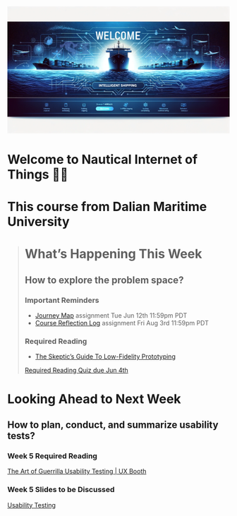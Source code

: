 ![Welcome sign](images/welcome_intelligent_shipping.png ':class=banner-image')

# Welcome to Nautical Internet of Things 👋🏼  

# This course from Dalian Maritime University

> # What’s Happening This Week
> ## How to explore the problem space?
> ### Important Reminders
> * [Journey Map](#) assignment <span class='badge'> Tue Jun 12th 11:59pm PDT</span>
> * [Course Reflection Log](#) assignment <span class='badge'> Fri Aug 3rd 11:59pm PDT</span>
>
> ### Required Reading
>
> * [The Skeptic’s Guide To Low-Fidelity Prototyping](http://www.dlmu.edu.cn/)
>
> [Required Reading Quiz due Jun 4th](http://www.dlmu.edu.cn/ ':class=button')

# Looking Ahead to Next Week
## How to plan, conduct, and summarize usability tests?
### Week 5 Required Reading
<a class="embedly-card" data-card-controls="0" data-card-align="left" href="http://www.dlmu.edu.cn/">The Art of Guerrilla Usability Testing | UX Booth</a>

### Week 5 Slides to be Discussed
[Usability Testing](http://www.dlmu.edu.cn/)
